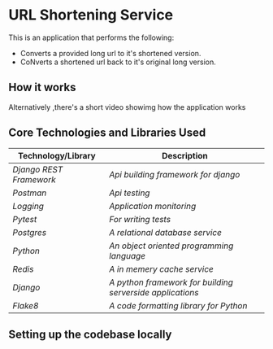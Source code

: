 # URL Shortening Service
This is an application that performs the following:  
 * Converts a provided long url to it's shortened version.
 * CoNverts a shortened url back to it's original long version. 

## How it works


Alternatively ,there's a short video showimg how the application works


## Core Technologies and Libraries Used

Technology/Library | Description 
--- | --- |
*Django REST Framework* | *Api building framework for django*
*Postman* |*Api testing*
*Logging* | *Application monitoring* 
*Pytest* | *For writing tests*
*Postgres* | *A relational database service*
*Python* | *An object oriented programming language* 
*Redis* | *A in memery cache service*
*Django* | *A python framework for building serverside applications*
*Flake8* | *A code formatting library for Python*  
  

## Setting up the codebase locally